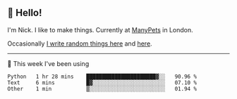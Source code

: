 ## 👋 Hello! 

I'm Nick. I like to make things. Currently at [ManyPets](https://manypets.com) in London.

Occasionally [I write random things here](https://nicksnell.com) and [here](https://twitter.com/nicksnell).

-------

🚀 This week I've been using

<!--START_SECTION:waka-->

```text
Python   1 hr 28 mins    ██████████████████████▓░░   90.96 %
Text     6 mins          █▓░░░░░░░░░░░░░░░░░░░░░░░   07.10 %
Other    1 min           ▒░░░░░░░░░░░░░░░░░░░░░░░░   01.94 %
```

<!--END_SECTION:waka-->
